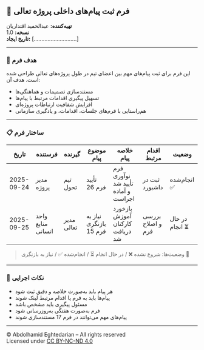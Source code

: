 ## 📨 فرم ثبت پیام‌های داخلی پروژه تعالی  
**تهیه‌کننده:** عبدالحمید اقتداریان  
**نسخه:** 1.0  
**تاریخ ایجاد:** [............................]  

---

### 🎯 هدف فرم

این فرم برای ثبت پیام‌های مهم بین اعضای تیم در طول پروژه‌های تعالی طراحی شده است. هدف آن:

- مستندسازی تصمیمات و هماهنگی‌ها  
- تسهیل پیگیری اقدامات مرتبط با پیام‌ها  
- افزایش شفافیت ارتباطات پروژه‌ای  
- هم‌راستایی با فرم‌های جلسات، اقدامات، و یادگیری سازمانی

---

### 📋 ساختار فرم

| تاریخ | فرستنده | گیرنده | موضوع پیام | خلاصه پیام | اقدام مرتبط | وضعیت |
|--------|----------|----------|--------------|----------------|------------------|----------|
| 2025-09-24 | مدیر پروژه | تیم تحول | تأیید فرم 26 | فرم نوآوری تأیید شد و آماده اجراست | ثبت در داشبورد | انجام‌شده ✅ |
| 2025-09-25 | واحد منابع انسانی | مدیر تعالی | نیاز به بازنگری فرم 15 | بازخورد آموزش کارکنان دریافت شد | بررسی و اصلاح فرم | در حال انجام ⏳ |

> وضعیت‌ها: شروع نشده ❌ / در حال انجام ⏳ / انجام‌شده ✅ / نیاز به بازنگری 🔄

---

### 📌 نکات اجرایی

- هر پیام باید به‌صورت خلاصه و دقیق ثبت شود  
- پیام‌ها باید به فرم یا اقدام مرتبط لینک شوند  
- مسئول پیگیری باید مشخص باشد  
- فرم به‌صورت هفتگی به‌روزرسانی شود  
- پیام‌های مهم می‌توانند در فرم 17 مستندسازی شوند

---

© Abdolhamid Eghtedarian – All rights reserved  
Licensed under [CC BY-NC-ND 4.0](https://creativecommons.org/licenses/by-nc-nd/4.0/)
